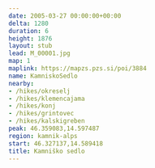 ```yaml
---
date: 2005-03-27 00:00:00+00:00
delta: 1280
duration: 6
height: 1876
layout: stub
lead: M_00001.jpg
map: 1
maplink: https://mapzs.pzs.si/poi/3884
name: KamniskoSedlo
nearby:
- /hikes/okreselj
- /hikes/klemencajama
- /hikes/konj
- /hikes/grintovec
- /hikes/kalskigreben
peak: 46.359083,14.597487
region: kamnik-alps
start: 46.327137,14.589418
title: Kamniško sedlo
---
```

